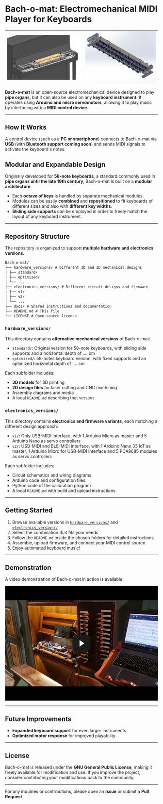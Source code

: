 # Bach-o-mat: Electromechanical MIDI Player for Keyboards

| ![](hardware_versions/standard/assembly_media/device_on_piano_2.png) | ![](hardware_versions/standard/assembly_media/complete_device_2.png) |
| --------------------- | --------------------------- |

**Bach-o-mat** is an open-source electromechanical device designed to play **pipe organs**, but it can also be used on any **keyboard instrument**. It operates using **Arduino and micro servomotors**, allowing it to play music by interfacing with a **MIDI control device**.

---

## How It Works
A control device (such as a **PC or smartphone**) connects to Bach-o-mat via **USB** (with **Bluetooth support coming soon**) and sends MIDI signals to activate the keyboard's notes.

## Modular and Expandable Design

Originally developed for **58-note keyboards**, a standard commonly used in **pipe organs until the late 19th century**, Bach-o-mat is built on a **modular architecture**:

- Each **octave of keys** is handled by separate mechanical modules.
- Modules can be easily **combined** and **repositioned** to fit keyboards of different sizes and also with **different key widths**.
- **Sliding side supports** can be employed in order to freely match the layout of any keyboard instrument.

---

## Repository Structure

The repository is organized to support **multiple hardware and electronics versions**.

```
Bach-o-mat/
├── hardware_versions/ # Different 3D and 2D mechanical designs
│ ├── standard/
│ ├── optimized/
│ └── ...
├── electronics_versions/ # Different circuit designs and firmware
│ ├── v1/
│ ├── v2/
│ └── ...
├── docs/ # Shared instructions and documentation
├── README.md # This file
└── LICENSE # Open-source license
```


### `hardware_versions/`

This directory contains **alternative mechanical versions** of Bach-o-mat:

- `standard/`: Original version for 58-note keyboards, with sliding side supports and a horizontal depth of .... cm
- `optimized/`: 58-notes keyboard version, with fixed supports and an optimized horizontal depth of .... cm

Each subfolder includes:
- **3D models** for 3D printing
- **2D design files** for laser cutting and CNC machining
- Assembly diagrams and media
- A local `README.md` describing that version

### `electronics_versions/`

This directory contains **electronics and firmware variants**, each matching a different design approach:

- `v1/`: Only USB-MIDI interface, with 1 Arduino Micro as master and 5 Arduino Nano as servo controllers
- `v2/`: USB-MIDI and BLE-MIDI interface, with 1 Arduino Nano 33 IoT as master, 1 Arduino Micro for USB-MIDI interface and 5 PCA9685 modules as servo controllers

Each subfolder includes:
- Circuit schematics and wiring diagrams
- Arduino code and configuration files
- Python code of the calibration program
- A local `README.md` with build and upload instructions

---

## Getting Started

1. Browse available versions in [`hardware_versions/`](hardware_versions/) and [`electronics_versions/`](electronics_versions/)
2. Select the combination that fits your needs
3. Follow the `README.md` inside the chosen folders for detailed instructions
4. Assemble, upload firmware, and connect your MIDI control source
5. Enjoy automated keyboard music!

---

## Demonstration

A video demonstration of Bach-o-mat in action is available:

[![Setup on Organ Playing](hardware_versions/standard/assembly_media/thumbnail.png)](https://youtu.be/sfZ5kHSBi4M?si=CWz8P8_79pBXwW5q)

---

## Future Improvements

- **Expanded keyboard support** for even larger instruments
- **Optimized motor response** for improved playability

---

## License

Bach-o-mat is released under the **GNU General Public License**, making it freely available for modification and use. If you improve the project, consider contributing your modifications back to the community.

---

For any inquiries or contributions, please open an **Issue** or submit a **Pull Request**.
